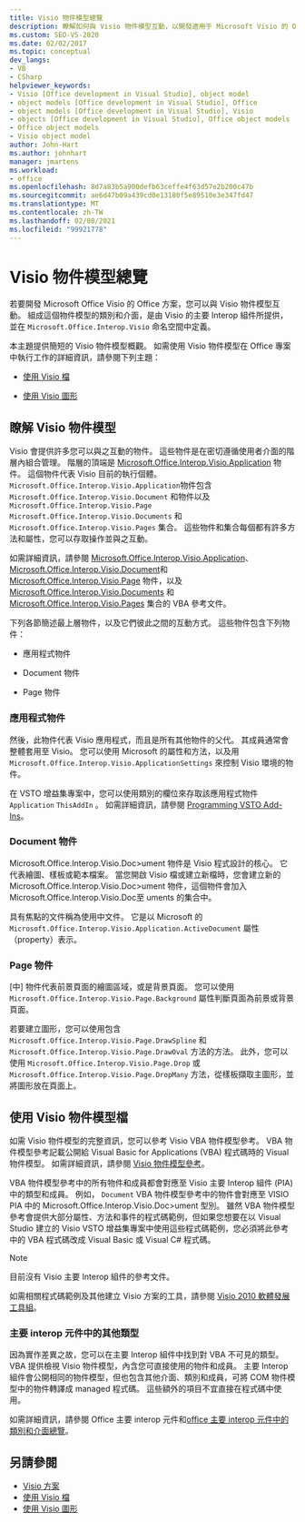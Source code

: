 ```yaml
---
title: Visio 物件模型總覽
description: 瞭解如何與 Visio 物件模型互動，以開發適用于 Microsoft Visio 的 Office 方案。
ms.custom: SEO-VS-2020
ms.date: 02/02/2017
ms.topic: conceptual
dev_langs:
- VB
- CSharp
helpviewer_keywords:
- Visio [Office development in Visual Studio], object model
- object models [Office development in Visual Studio], Office
- object models [Office development in Visual Studio], Visio
- objects [Office development in Visual Studio], Office object models
- Office object models
- Visio object model
author: John-Hart
ms.author: johnhart
manager: jmartens
ms.workload:
- office
ms.openlocfilehash: 8d7a83b5a900defb63ceffe4f63d57e2b200c47b
ms.sourcegitcommit: ae6d47b09a439cd0e13180f5e89510e3e347fd47
ms.translationtype: MT
ms.contentlocale: zh-TW
ms.lasthandoff: 02/08/2021
ms.locfileid: "99921778"
---
```

# <a name="visio-object-model-overview"></a>Visio 物件模型總覽
  若要開發 Microsoft Office Visio 的 Office 方案，您可以與 Visio 物件模型互動。 組成這個物件模型的類別和介面，是由 Visio 的主要 Interop 組件所提供，並在 `Microsoft.Office.Interop.Visio` 命名空間中定義。

 本主題提供簡短的 Visio 物件模型概觀。 如需使用 Visio 物件模型在 Office 專案中執行工作的詳細資訊，請參閱下列主題：

- [使用 Visio 檔](../vsto/working-with-visio-documents.md)

- [使用 Visio 圖形](../vsto/working-with-visio-shapes.md)

## <a name="understand-the-visio-object-model"></a>瞭解 Visio 物件模型
 Visio 會提供許多您可以與之互動的物件。 這些物件是在密切遵循使用者介面的階層內組合管理。 階層的頂端是 [Microsoft.Office.Interop.Visio.Application](/office/vba/api/Visio.Application) 物件。 這個物件代表 Visio 目前的執行個體。 `Microsoft.Office.Interop.Visio.Application`物件包含 `Microsoft.Office.Interop.Visio.Document` 和物件以及 `Microsoft.Office.Interop.Visio.Page` `Microsoft.Office.Interop.Visio.Documents` 和 `Microsoft.Office.Interop.Visio.Pages` 集合。 這些物件和集合每個都有許多方法和屬性，您可以存取操作並與之互動。

 如需詳細資訊，請參閱 [Microsoft.Office.Interop.Visio.Application](/office/vba/api/Visio.Application)、 [Microsoft.Office.Interop.Visio.Document](/office/vba/api/Visio.Document)和 [Microsoft.Office.Interop.Visio.Page](/office/vba/api/Visio.Page) 物件，以及 [Microsoft.Office.Interop.Visio.Documents](/office/vba/api/Visio.Documents) 和 [Microsoft.Office.Interop.Visio.Pages](/office/vba/api/Visio.Pages) 集合的 VBA 參考文件。

 下列各節簡述最上層物件，以及它們彼此之間的互動方式。 這些物件包含下列物件：

- 應用程式物件

- Document 物件

- Page 物件

### <a name="application-object"></a>應用程式物件
 然後，此物件代表 Visio 應用程式，而且是所有其他物件的父代。 其成員通常會整體套用至 Visio。 您可以使用 Microsoft 的屬性和方法，以及用 `Microsoft.Office.Interop.Visio.ApplicationSettings` 來控制 Visio 環境的物件。

 在 VSTO 增益集專案中，您可以使用類別的欄位來存取該應用程式物件 `Application` `ThisAddIn` 。 如需詳細資訊，請參閱 [Programming VSTO Add-Ins](../vsto/programming-vsto-add-ins.md)。

### <a name="document-object"></a>Document 物件
 Microsoft.Office.Interop.Visio.Doc>ument 物件是 Visio 程式設計的核心。 它代表繪圖、樣板或範本檔案。 當您開啟 Visio 檔或建立新檔時，您會建立新的 Microsoft.Office.Interop.Visio.Doc>ument 物件，這個物件會加入 Microsoft.Office.Interop.Visio.Doc至 uments 的集合中。

 具有焦點的文件稱為使用中文件。 它是以 Microsoft 的 `Microsoft.Office.Interop.Visio.Application.ActiveDocument` 屬性（property）表示。

### <a name="page-object"></a>Page 物件
 [中] 物件代表前景頁面的繪圖區域，或是背景頁面。 您可以使用 `Microsoft.Office.Interop.Visio.Page.Background` 屬性判斷頁面為前景或背景頁面。

 若要建立圖形，您可以使用包含 `Microsoft.Office.Interop.Visio.Page.DrawSpline` 和 `Microsoft.Office.Interop.Visio.Page.DrawOval` 方法的方法。 此外，您可以使用 `Microsoft.Office.Interop.Visio.Page.Drop` 或 `Microsoft.Office.Interop.Visio.Page.DropMany` 方法，從樣板擷取主圖形，並將圖形放在頁面上。

## <a name="use-the-visio-object-model-documentation"></a>使用 Visio 物件模型檔
 如需 Visio 物件模型的完整資訊，您可以參考 Visio VBA 物件模型參考。 VBA 物件模型參考記載公開給 Visual Basic for Applications (VBA) 程式碼時的 Visual 物件模型。 如需詳細資訊，請參閱 [Visio 物件模型參考](/office/vba/api/overview/visio/object-model)。

 VBA 物件模型參考中的所有物件和成員都會對應至 Visio 主要 Interop 組件 (PIA) 中的類型和成員。 例如， `Document` VBA 物件模型參考中的物件會對應至 VISIO PIA 中的 Microsoft.Office.Interop.Visio.Doc>ument 型別。 雖然 VBA 物件模型參考會提供大部分屬性、方法和事件的程式碼範例，但如果您想要在以 Visual Studio 建立的 Visio VSTO 增益集專案中使用這些程式碼範例，您必須將此參考中的 VBA 程式碼改成 Visual Basic 或 Visual C# 程式碼。

> [!NOTE]
> 目前沒有 Visio 主要 Interop 組件的參考文件。

 如需相關程式碼範例及其他建立 Visio 方案的工具，請參閱 [Visio 2010 軟體發展工具組](https://www.microsoft.com/download/details.aspx?id=12365)。

### <a name="additional-types-in-primary-interop-assemblies"></a>主要 interop 元件中的其他類型
 因為實作差異之故，您可以在主要 Interop 組件中找到對 VBA 不可見的類型。 VBA 提供檢視 Visio 物件模型，內含您可直接使用的物件和成員。 主要 Interop 組件會公開相同的物件模型，但也包含其他介面、類別和成員，可將 COM 物件模型中的物件轉譯成 managed 程式碼。 這些額外的項目不宜直接在程式碼中使用。

 如需詳細資訊，請參閱 Office 主要 interop 元件和[office 主要 interop 元件](../vsto/office-primary-interop-assemblies.md)[中的類別和介面總覽](/previous-versions/office/office-12/ms247299(v=office.12))。

## <a name="see-also"></a>另請參閱
- [Visio 方案](../vsto/visio-solutions.md)
- [使用 Visio 檔](../vsto/working-with-visio-documents.md)
- [使用 Visio 圖形](../vsto/working-with-visio-shapes.md)
